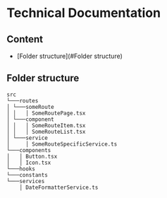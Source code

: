 # Technical Documentation

## Content

- [Folder structure](#Folder structure)

## Folder structure

```
src
└───routes
│ └───someRoute
│ │   │ SomeRoutePage.tsx
│ └───component
│ │   │ SomeRouteItem.tsx
│ │   │ SomeRouteList.tsx
│ └───service
│     │ SomeRouteSpecificService.ts
└───components
│   │ Button.tsx
│   │ Icon.tsx
└───hooks
└───constants
└───services
    │ DateFormatterService.ts
```
